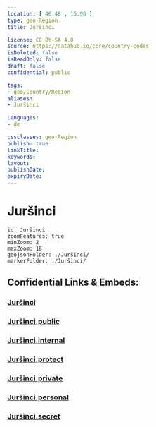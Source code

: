 ```yaml
---
location: [ 46.48 , 15.98 ] 
type: geo-Region
title: Juršinci

license: CC BY-SA 4.0
source: https://datahub.io/core/country-codes
isDeleted: false
isReadOnly: false
draft: false
confidential: public

tags:
- geo/Country/Region
aliases:
- Juršinci

Languages:
- de

cssclasses: geo-Region
publish: true
linkTitle: 
keywords: 
layout: 
publishDate: 
expiryDate: 
---
```


# Juršinci

```leaflet
id: Juršinci
zoomFeatures: true 
minZoom: 2 
maxZoom: 18
geojsonFolder: ./Juršinci/
markerFolder: ./Juršinci/
```


## Confidential Links & Embeds: 

### [Juršinci](/_Standards/Earth/Continent/Europe/Europe~Central/Slovenia/Regions~Slovenia/Podravska/counties~Podravska/Juršinci.md) 

### [Juršinci.public](/_public/Earth/Continent/Europe/Europe~Central/Slovenia/Regions~Slovenia/Podravska/counties~Podravska/Juršinci.public.md) 

### [Juršinci.internal](/_internal/Earth/Continent/Europe/Europe~Central/Slovenia/Regions~Slovenia/Podravska/counties~Podravska/Juršinci.internal.md) 

### [Juršinci.protect](/_protect/Earth/Continent/Europe/Europe~Central/Slovenia/Regions~Slovenia/Podravska/counties~Podravska/Juršinci.protect.md) 

### [Juršinci.private](/_private/Earth/Continent/Europe/Europe~Central/Slovenia/Regions~Slovenia/Podravska/counties~Podravska/Juršinci.private.md) 

### [Juršinci.personal](/_personal/Earth/Continent/Europe/Europe~Central/Slovenia/Regions~Slovenia/Podravska/counties~Podravska/Juršinci.personal.md) 

### [Juršinci.secret](/_secret/Earth/Continent/Europe/Europe~Central/Slovenia/Regions~Slovenia/Podravska/counties~Podravska/Juršinci.secret.md)

